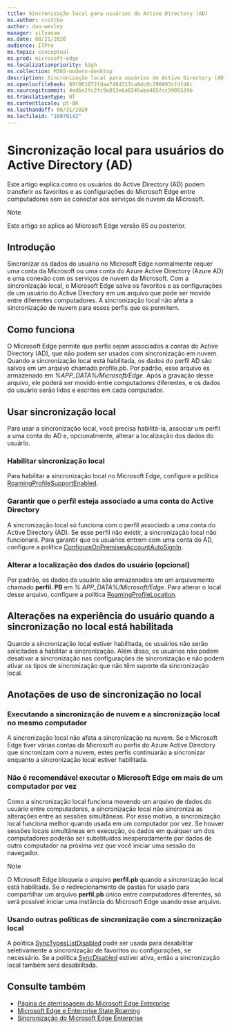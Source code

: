 ```yaml
---
title: Sincronização local para usuários do Active Directory (AD)
ms.author: scottbo
author: dan-wesley
manager: silvanam
ms.date: 08/21/2020
audience: ITPro
ms.topic: conceptual
ms.prod: microsoft-edge
ms.localizationpriority: high
ms.collection: M365-modern-desktop
description: Sincronização local para usuários do Active Directory (AD)
ms.openlocfilehash: 89f061072fdaa748d317ca8dc0c290893cfdfd6c
ms.sourcegitcommit: 4edbe2fc2fc9a013e6a0245aba485fcc5905539b
ms.translationtype: HT
ms.contentlocale: pt-BR
ms.lasthandoff: 08/31/2020
ms.locfileid: "10979142"
---
```

# Sincronização local para usuários do Active Directory (AD)

Este artigo explica como os usuários do Active Directory (AD) podem transferir os favoritos e as configurações do Microsoft Edge entre computadores sem se conectar aos serviços de nuvem da Microsoft.

> [!NOTE]
> Este artigo se aplica ao Microsoft Edge versão 85 ou posterior.

## Introdução

Sincronizar os dados do usuário no Microsoft Edge normalmente requer uma conta da Microsoft ou uma conta do Azure Active Directory (Azure AD) e uma conexão com os serviços de nuvem da Microsoft. Com a sincronização local, o Microsoft Edge salva os favoritos e as configurações de um usuário do Active Directory em um arquivo que pode ser movido entre diferentes computadores. A sincronização local não afeta a sincronização de nuvem para esses perfis que os permitem.

## Como funciona

O Microsoft Edge permite que perfis sejam associados a contas do Active Directory (AD), que não podem ser usados com sincronização em nuvem. Quando a sincronização local está habilitada, os dados do perfil AD são salvos em um arquivo chamado profile.pb. Por padrão, esse arquivo es armazenado em *%APP_DATA%/Microsoft/Edge*. Após a gravação desse arquivo, ele poderá ser movido entre computadores diferentes, e os dados do usuário serão lidos e escritos em cada computador.

## Usar sincronização local

Para usar a sincronização local, você precisa habilitá-la, associar um perfil a uma conta do AD e, opcionalmente, alterar a localização dos dados do usuário.

### Habilitar sincronização local

Para habilitar a sincronização local no Microsoft Edge, configure a política [RoamingProfileSupportEnabled](https://docs.microsoft.com/DeployEdge/microsoft-edge-policies#roamingprofilesupportenabled).

### Garantir que o perfil esteja associado a uma conta do Active Directory

A sincronização local só funciona com o perfil associado a uma conta do Active Directory (AD). Se esse perfil não existir, a sincronização local não funcionará. Para garantir que os usuários entrem com uma conta do AD, configure a política [ConfigureOnPremisesAccountAutoSignIn](https://docs.microsoft.com/DeployEdge/microsoft-edge-policies#configureonpremisesaccountautosignin).

### Alterar a localização dos dados do usuário (opcional)

Por padrão, os dados do usuário são armazenados em um arquivamento chamado **perfil. PB** em *% APP_DATA%/Microsoft/Edge*. Para alterar o local desse arquivo, configure a política [RoamingProfileLocation](https://docs.microsoft.com/DeployEdge/microsoft-edge-policies#roamingprofilelocation).

## Alterações na experiência do usuário quando a sincronização no local está habilitada

Quando a sincronização local estiver habilitada, os usuários não serão solicitados a habilitar a sincronização. Além disso, os usuários não podem desativar a sincronização nas configurações de sincronização e não podem ativar os tipos de sincronização que não têm suporte da sincronização local.

## Anotações de uso de sincronização no local

### Executando a sincronização de nuvem e a sincronização local no mesmo computador

A sincronização local não afeta a sincronização na nuvem. Se o Microsoft Edge tiver várias contas da Microsoft ou perfis do Azure Active Directory que sincronizam com a nuvem, estes perfis continuarão a sincronizar enquanto a sincronização local estiver habilitada.

### Não é recomendável executar o Microsoft Edge em mais de um computador por vez

Como a sincronização local funciona movendo um arquivo de dados do usuário entre computadores, a sincronização local não sincroniza as alterações entre as sessões simultâneas. Por esse motivo, a sincronização local funciona melhor quando usada em um computador por vez. Se houver sessões locais simultâneas em execução, os dados em qualquer um dos computadores poderão ser substituídos inesperadamente por dados de outro computador na próxima vez que você iniciar uma sessão do navegador.

> [!NOTE]
> O Microsoft Edge bloqueia o arquivo **perfil.pb** quando a sincronização local está habilitada. Se o redirecionamento de pastas for usado para compartilhar um arquivo **perfil.pb** único entre computadores diferentes, só será possível iniciar uma instância do Microsoft Edge usando esse arquivo.

### Usando outras políticas de sincronização com a sincronização local

A política [SyncTypesListDisabled](https://docs.microsoft.com/DeployEdge/microsoft-edge-policies#synctypeslistdisabled) pode ser usada para desabilitar seletivamente a sincronização de favoritos ou configurações, se necessário. Se a política [SyncDisabled](https://docs.microsoft.com/DeployEdge/microsoft-edge-policies#syncdisabled) estiver ativa, então a sincronização local também será desabilitada.  

## Consulte também

- [Página de aterrissagem do Microsoft Edge Enterprise](https://aka.ms/EdgeEnterprise)
- [Microsoft Edge e Enterprise State Roaming](microsoft-edge-enterprise-state-roaming.md)
- [Sincronização do Microsoft Edge Enterprise](microsoft-edge-enterprise-sync.md)
